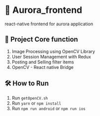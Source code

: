 # 🌈 Aurora_frontend
react-native frontend for aurora application

## 🤖 Project Core function
1. Image Processing using OpenCV Library
2. User Session Management with Redux
3. Posting and Selling filter items
4. OpenCV - React native Bridge

## 🛠 How to Run
1. Run `getOpenCV.sh`
2. Run `yarn` or `npm install`
3. Run `npm run android` or `npm run ios`
